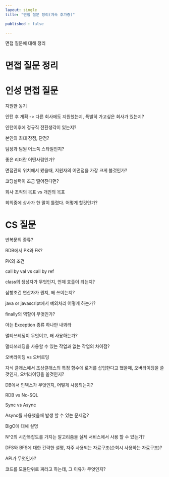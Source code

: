 ```yaml
---
layout: single
title: "면접 질문 정리(계속 추가중)"

published : false

---
```


면접 질문에 대해 정리

# 면접 질문 정리





# 인성 면접 질문
지원한 동기

인턴 후 계획 -> 다른 회사에도 지원했는지, 특별히 가고싶은 회사가 있는지?

인턴이후에 정규직 전환생각이 있는지?

본인의 최대 장점, 단점?

팀장과 팀원 어느쪽 스타일인지?

좋은 리더란 어떤사람인가?

면접관의 위치에서 봤을때, 지원자의 어떤점을 가장 크게 볼것인가?

코딩실력이 조금 떨어진다면?

회사 조직의 목표 vs 개인의 목표

회의중에 상사가 한 말이 틀렸다. 어떻게 할것인가?


# CS 질문

반복문의 종류?

RDB에서 PK와 FK?

PK의 조건

call by val vs call by ref

class의 생성자가 무엇인지, 언제 호출이 되는지?

삼항조건 연산자가 뭔지, 왜 쓰이는지?

java or javascript에서 예외처리 어떻게 하는가?

finally의 역할이 무엇인가?

아는 Exception 종류 하나만 내봐라

멀티쓰레딩이 무엇이고, 왜 사용하는가?

멀티쓰레딩을 사용할 수 있는 작업과 없는 작업의 차이점?

오버라이딩 vs 오버로딩

자식 클래스에서 조상클래스의 특정 함수에 로거를 삽입한다고 했을때, 오버라이딩을 쓸것인지, 오버라이딩을 쓸것인지?

DB에서 인덱스가 무엇인지, 어떻게 사용되는지?

RDB vs No-SQL

Sync vs Async

Async를 사용했을때 발생 할 수 있는 문제점?

BigO에 대해 설명

N^2의 시간복잡도를 가지는 알고리즘을 실제 서비스에서 사용 할 수 있는가?

DFS와 BFS에 대한 간략한 설명, 자주 사용되는 자료구조(순회시 사용하는 자료구조)?

API가 무엇인가?

코드를 모듈단위로 짜라고 하는데, 그 이유가 무엇인지?

























